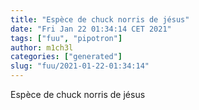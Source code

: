 ```yaml
---
title: "Espèce de chuck norris de jésus"
date: "Fri Jan 22 01:34:14 CET 2021"
tags: ["fuu", "pipotron"]
author: m1ch3l
categories: ["generated"]
slug: "fuu/2021-01-22-01:34:14"
---
```


Espèce de chuck norris de jésus
